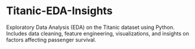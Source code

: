 # Titanic-EDA-Insights
Exploratory Data Analysis (EDA) on the Titanic dataset using Python. Includes data cleaning, feature engineering, visualizations, and insights on factors affecting passenger survival.
